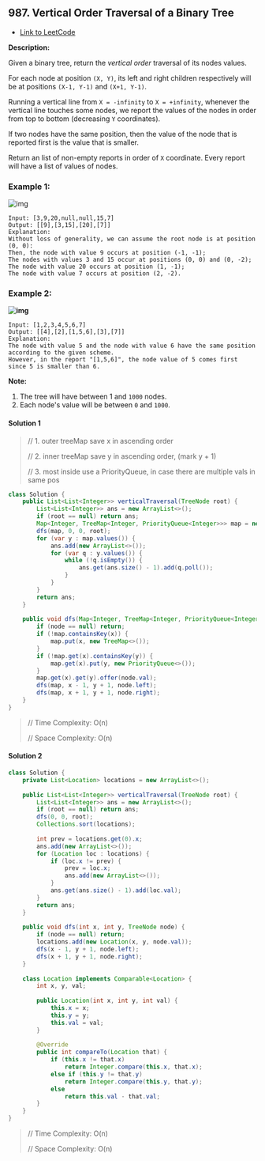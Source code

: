 ## 987. Vertical Order Traversal of a Binary Tree

- [Link to LeetCode](https://leetcode.com/problems/vertical-order-traversal-of-a-binary-tree/)

**Description:**



Given a binary tree, return the *vertical order* traversal of its nodes values.

For each node at position `(X, Y)`, its left and right children respectively will be at positions `(X-1, Y-1)` and `(X+1, Y-1)`.

Running a vertical line from `X = -infinity` to `X = +infinity`, whenever the vertical line touches some nodes, we report the values of the nodes in order from top to bottom (decreasing `Y` coordinates).

If two nodes have the same position, then the value of the node that is reported first is the value that is smaller.

Return an list of non-empty reports in order of `X` coordinate. Every report will have a list of values of nodes.



<!-- tabs:start -->

### **Example 1:**

![img](https://assets.leetcode.com/uploads/2019/01/31/1236_example_1.PNG)

```
Input: [3,9,20,null,null,15,7]
Output: [[9],[3,15],[20],[7]]
Explanation: 
Without loss of generality, we can assume the root node is at position (0, 0):
Then, the node with value 9 occurs at position (-1, -1);
The nodes with values 3 and 15 occur at positions (0, 0) and (0, -2);
The node with value 20 occurs at position (1, -1);
The node with value 7 occurs at position (2, -2).
```

### **Example 2:**

**![img](https://assets.leetcode.com/uploads/2019/01/31/tree2.png)**

```
Input: [1,2,3,4,5,6,7]
Output: [[4],[2],[1,5,6],[3],[7]]
Explanation: 
The node with value 5 and the node with value 6 have the same position according to the given scheme.
However, in the report "[1,5,6]", the node value of 5 comes first since 5 is smaller than 6.
```

 



<!-- tabs:end -->



**Note:**

1. The tree will have between 1 and `1000` nodes.
2. Each node's value will be between `0` and `1000`.



<!-- tabs:start -->

#### **Solution 1**



> // 1.	outer treeMap save x in ascending order
>
> // 2.	inner treeMap save y in ascending order, (mark y + 1)
>
> // 3.	most inside use a PriorityQueue, in case there are multiple vals in same pos



```java
class Solution {
    public List<List<Integer>> verticalTraversal(TreeNode root) {
        List<List<Integer>> ans = new ArrayList<>();
        if (root == null) return ans;
        Map<Integer, TreeMap<Integer, PriorityQueue<Integer>>> map = new TreeMap<>(); // {x} -> {{y} -> vals}
        dfs(map, 0, 0, root);
        for (var y : map.values()) {
            ans.add(new ArrayList<>());
            for (var q : y.values()) {
                while (!q.isEmpty()) {
                    ans.get(ans.size() - 1).add(q.poll());
                }
            }
        }
        return ans;
    }
    
    public void dfs(Map<Integer, TreeMap<Integer, PriorityQueue<Integer>>> map, int x, int y, TreeNode node) {
        if (node == null) return;
        if (!map.containsKey(x)) {
            map.put(x, new TreeMap<>());
        }
        if (!map.get(x).containsKey(y)) {
            map.get(x).put(y, new PriorityQueue<>());
        }
        map.get(x).get(y).offer(node.val);
        dfs(map, x - 1, y + 1, node.left);
        dfs(map, x + 1, y + 1, node.right);
    }
}
```



> // Time Complexity: O(n)
>
> // Space Complexity: O(n)



#### **Solution 2**



```java
class Solution {
    private List<Location> locations = new ArrayList<>();
    
    public List<List<Integer>> verticalTraversal(TreeNode root) {
        List<List<Integer>> ans = new ArrayList<>();
        if (root == null) return ans;
        dfs(0, 0, root);
        Collections.sort(locations);
        
        int prev = locations.get(0).x;
        ans.add(new ArrayList<>());
        for (Location loc : locations) {
            if (loc.x != prev) {
                prev = loc.x;
                ans.add(new ArrayList<>());
            }
            ans.get(ans.size() - 1).add(loc.val);
        }
        return ans;
    }
    
    public void dfs(int x, int y, TreeNode node) {
        if (node == null) return;
        locations.add(new Location(x, y, node.val));
        dfs(x - 1, y + 1, node.left);
        dfs(x + 1, y + 1, node.right);
    }
    
    class Location implements Comparable<Location> {
        int x, y, val;
        
        public Location(int x, int y, int val) {
            this.x = x;
            this.y = y;
            this.val = val;
        }
        
        @Override
        public int compareTo(Location that) {
            if (this.x != that.x) 
                return Integer.compare(this.x, that.x);
            else if (this.y != that.y)
                return Integer.compare(this.y, that.y);
            else 
                return this.val - that.val;
        }
    }
}
```



> // Time Complexity: O(n)
>
> // Space Complexity: O(n)



<!-- tabs:end -->



